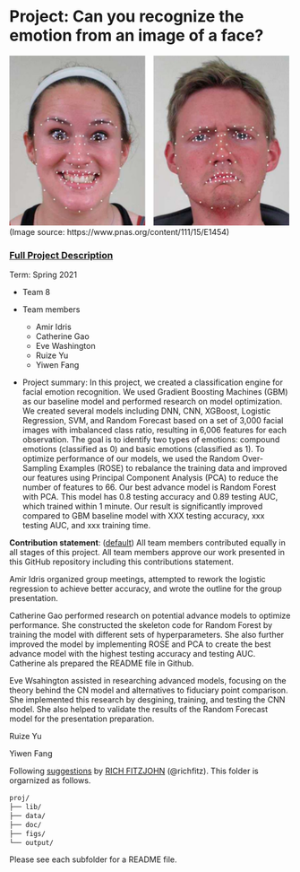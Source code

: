 # Project: Can you recognize the emotion from an image of a face? 
<img src="figs/CE.jpg" alt="Compound Emotions" width="500"/>
(Image source: https://www.pnas.org/content/111/15/E1454)

### [Full Project Description](doc/project3_desc.md)

Term: Spring 2021

+ Team 8
+ Team members
	+ Amir Idris 
	+ Catherine Gao
	+ Eve Washington
	+ Ruize Yu
	+ Yiwen Fang

+ Project summary: In this project, we created a classification engine for facial emotion recognition. We used Gradient Boosting Machines (GBM) as our baseline model and performed research on model optimization. We created several models including DNN, CNN, XGBoost, Logistic Regression, SVM, and Random Forecast based on a set of 3,000 facial images with imbalanced class ratio, resulting in 6,006 features for each observation. The goal is to identify two types of emotions: compound emotions (classified as 0) and basic emotions (classified as 1). To optimize performance of our models, we used the Random Over-Sampling Examples (ROSE) to rebalance the training data and improved our features using Principal Component Analysis (PCA) to reduce the number of features to 66. Our best advance model is Random Forest with PCA. This model has 0.8 testing accuracy and 0.89 testing AUC, which trained within 1 minute. Our result is significantly improved compared to GBM baseline model with XXX testing accuracy, xxx testing AUC, and xxx training time. 
	
**Contribution statement**: ([default](doc/a_note_on_contributions.md)) All team members contributed equally in all stages of this project. All team members approve our work presented in this GitHub repository including this contributions statement. 

Amir Idris organized group meetings, attempted to rework the logistic regression to achieve better accuracy, and wrote the outline for the group presentation. 

Catherine Gao performed research on potential advance models to optimize performance. She constructed the skeleton code for Random Forest by training the model with different sets of hyperparameters. She also further improved the model by implementing ROSE and PCA to create the best advance model with the highest testing accuracy and testing AUC. Catherine als prepared the README file in Github. 

Eve Wsahington assisted in researching advanced models, focusing on the theory behind the CN model and alternatives to fiduciary point comparison. She implemented this research by desgining, training, and testing the CNN model. She also helped to validate the results of the Random Forecast model for the presentation preparation. 

Ruize Yu

Yiwen Fang


Following [suggestions](http://nicercode.github.io/blog/2013-04-05-projects/) by [RICH FITZJOHN](http://nicercode.github.io/about/#Team) (@richfitz). This folder is orgarnized as follows.

```
proj/
├── lib/
├── data/
├── doc/
├── figs/
└── output/
```

Please see each subfolder for a README file.
